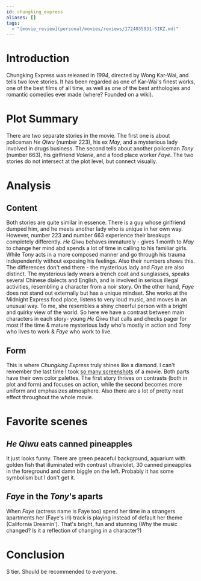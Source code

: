 ```yaml
---
id: chungking_express
aliases: []
tags:
  - "[movie_review](personal/movies/reviews/1724035931-SIKZ.md)"
---
```

# Introduction
Chungking Express was released in *1994*, directed by Wong Kar-Wai, and tells two love stories. It has been regarded as one of Kar-Wai's finest works, one of the best films of all time, as well as one of the best anthologies and romantic comedies ever made (where? Founded on a wiki).

# Plot Summary
There are two separate stories in the movie. The first one is about policeman *He Qiwu* (number 223), his ex *May*, and a mysterious lady involved in drugs business. The second tells about another policeman *Tony* (number 663), his girlfriend *Valerie*, and a food place worker *Faye*. The two stories do not intersect at the plot level, but connect visually.

# Analysis
## Content
Both stories are quite similar in essence. There is a guy whose girlfriend dumped him, and he meets another lady who is unique in her own way. However, number 223 and number 663 experience their breakups completely differently. *He Qiwu* behaves immaturely - gives 1 month to *May* to change her mind abd spends a lot of time in calling to his familiar girls. While *Tony* acts in a more composed manner and go through his trauma independently without exposing his feelings. Also their numbers shows this. The differences don't end there - the mysterious lady and *Faye* are also distinct. The mysterious lady wears a trench coat and sunglasses, speaks several Chinese dialects and English, and is involved in serious illegal activities, resembling a character from a noir story. On the other hand, *Faye* does not stand out externally but has a unique mindset. She works at the Midnight Express food place, listens to very loud music, and moves in an unusual way. To me, she resembles a shiny cheerful person with a bright and quirky view of the world. So here we have a contrast between main characters in each story- young *He Qiwu* that calls and checks pager for most if the time & mature mysterious lady who's mostly in action and *Tony* who lives to work & *Faye* who work to live.
## Form
This is where *Chungking Express* truly shines like a diamond. I can't remember the last time I took [so many screenshots](https://x.com/suzumenobu/status/1825104569191530788) of a movie. Both parts have their own color palettes. The first story thrives on contrasts (both in plot and form) and focuses on action, while the second becomes more uniform and emphasizes atmosphere. Also there are a lot of pretty neat effect throughout the whole movie.

# Favorite scenes
## *He Qiwu* eats canned pineapples
It just looks funny. There are green peaceful background, aquarium with golden fish that illuminated with contrast ultraviolet, 30 canned pineapples in the foreground and damn biggle on the left. Probably it has some symbolism but I don't get it.

## *Faye* in the *Tony*'s aparts
When *Faye* (actress name is Faye too) spend her time in a strangers apartments her (Faye's irl) track is playing instead of default her theme (California Dreamin'). That's bright, fun and stunning (Why the music changed? Is it a reflection of changing in a character?)

# Conclusion
S tier. Should be recommended to everyone.
